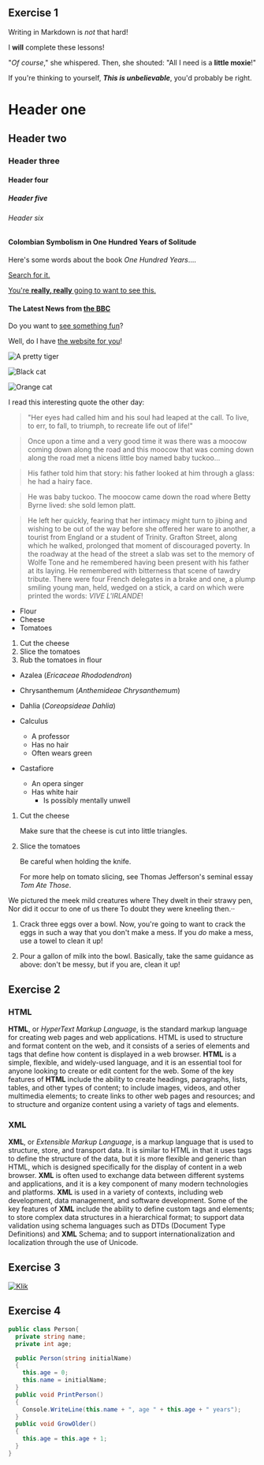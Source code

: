## Exercise 1
Writing in Markdown is _not_ that hard!

I **will** complete these lessons!

"_Of course_," she whispered. Then, she shouted: "All I need is a **little moxie**!"

If you're thinking to yourself, **_This is unbelievable_**, you'd probably be right.

# Header one
## Header two
### Header three
#### Header four
##### Header five
###### Header six

#### Colombian Symbolism in One Hundred Years of Solitude

Here's some words about the book _One Hundred Years_....

[Search for it.](WWW.GOOGLE.COM)

[You're **really, really** going to want to see this.](www.dailykitten.com)

#### The Latest News from [the BBC](www.bbc.com/news:)

Do you want to [see something fun][a fun place]?

Well, do I have [the website for you][another fun place]!

[a fun place]: www.zombo.com
[another fun place]: www.stumbleupon.com

![A pretty tiger](https://upload.wikimedia.org/wikipedia/commons/5/56/Tiger.50.jpg)

![Black cat][Black]

![Orange cat][Orange]

[Black]: https://upload.wikimedia.org/wikipedia/commons/a/a3/81_INF_DIV_SSI.jpg
[Orange]: http://icons.iconarchive.com/icons/google/noto-emoji-animals-nature/256/22221-cat-icon.png

I read this interesting quote the other day:

>"Her eyes had called him and his soul had leaped at the call. To live, to err, to fall, to triumph, to recreate life out of life!"


>Once upon a time and a very good time it was there was a moocow coming down along the road and this moocow that was coming down along the road met a nicens little boy named baby tuckoo...

>His father told him that story: his father looked at him through a glass: he had a hairy face.

>He was baby tuckoo. The moocow came down the road where Betty Byrne lived: she sold lemon platt.

>He left her quickly, fearing that her intimacy might turn to jibing and wishing to be out of the way before she offered her ware to another, a tourist from England or a student of Trinity. Grafton Street, along which he walked, prolonged that moment of discouraged poverty. In the roadway at the head of the street a slab was set to the memory of Wolfe Tone and he remembered having been present with his father at its laying. He remembered with bitterness that scene of tawdry tribute. There were four French delegates in a brake and one, a plump smiling young man, held, wedged on a stick, a card on which were printed the words: _VIVE L'IRLANDE_!

* Flour
* Cheese
* Tomatoes

1. Cut the cheese
2. Slice the tomatoes
3. Rub the tomatoes in flour

* Azalea (_Ericaceae Rhododendron_)
* Chrysanthemum (_Anthemideae Chrysanthemum_)
* Dahlia (_Coreopsideae Dahlia_)

* Calculus
    *  A professor
    *  Has no hair
    *  Often wears green
* Castafiore
    * An opera singer
    * Has white hair
        *  Is possibly mentally unwell

1. Cut the cheese

   Make sure that the cheese is cut into little triangles.

2. Slice the tomatoes

   Be careful when holding the knife.
 
   For more help on tomato slicing, see Thomas Jefferson's seminal essay _Tom Ate Those_.


We pictured the meek mild creatures where                                                                                                                                They dwelt in their strawy pen,                                                                                                                                       Nor did it occur to one of us there                                                                                                                                   To doubt they were kneeling then.··


1. Crack three eggs over a bowl.
 Now, you're going to want to crack the eggs in such a way that you don't make a mess.
 If you _do_ make a mess, use a towel to clean it up!

2. Pour a gallon of milk into the bowl.
 Basically, take the same guidance as above: don't be messy, but if you are, clean it up!

## Exercise 2

### HTML
**HTML**, or _HyperText Markup Language_, is the standard markup language for creating web pages and web applications. HTML is used to structure and format content on the web, and it consists of a series of elements and tags that define how content is displayed in a web browser. **HTML** is a simple, flexible, and widely-used language, and it is an essential tool for anyone looking to create or edit content for the web. Some of the key features of **HTML** include the ability to create headings, paragraphs, lists, tables, and other types of content; to include images, videos, and other multimedia elements; to create links to other web pages and resources; and to structure and organize content using a variety of tags and elements.

### XML
**XML**, or _Extensible Markup Language_, is a markup language that is used to structure, store, and transport data. It is similar to HTML in that it uses tags to define the structure of the data, but it is more flexible and generic than HTML, which is designed specifically for the display of content in a web browser. **XML** is often used to exchange data between different systems and applications, and it is a key component of many modern technologies and platforms. **XML** is used in a variety of contexts, including web development, data management, and software development. Some of the key features of **XML** include the ability to define custom tags and elements; to store complex data structures in a hierarchical format; to support data validation using schema languages such as DTDs (Document Type Definitions) and **XML** Schema; and to support internationalization and localization through the use of Unicode.


## Exercise 3
[![Klik](https://hs.mediadelivery.fi/img/468/2c973f5c054df753286d45b966247d94.jpg)](https://www.youtube.com/watch?v=HIcSWuKMwOw)

## Exercise 4

```c#
public class Person{
  private string name;
  private int age;

  public Person(string initialName)
  {
    this.age = 0;
    this.name = initialName;
  }
  public void PrintPerson()
  {
    Console.WriteLine(this.name + ", age " + this.age + " years");
  }
  public void GrowOlder()
  {
    this.age = this.age + 1;
  }
}
```
